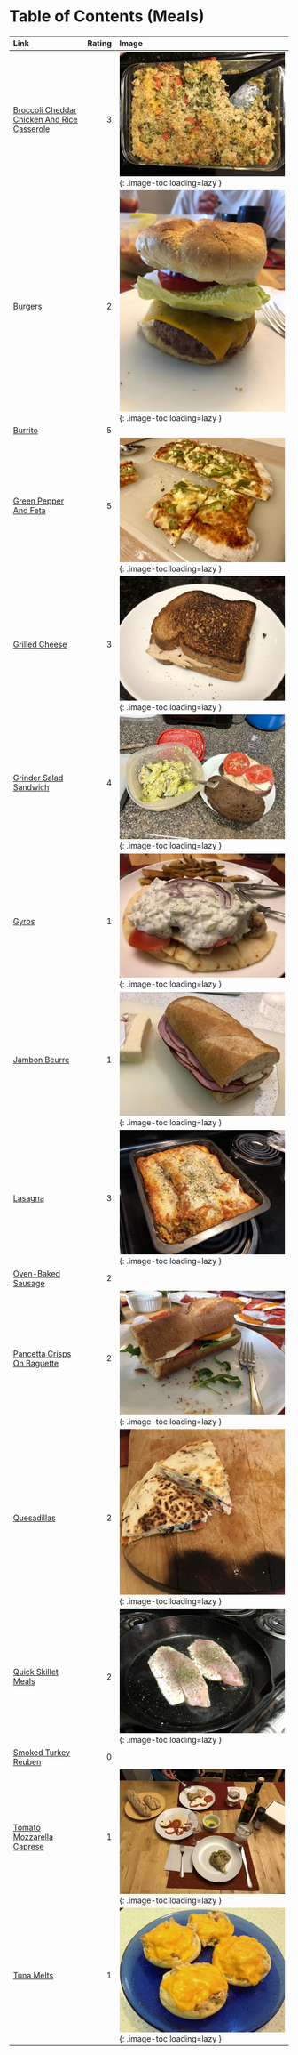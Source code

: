 # Table of Contents (Meals)

| Link                                                                                            |   Rating | Image                                                                                                                               |
|:------------------------------------------------------------------------------------------------|---------:|:------------------------------------------------------------------------------------------------------------------------------------|
| [Broccoli Cheddar Chicken And Rice Casserole](./broccoli_cheddar_chicken_and_rice_casserole.md) |        3 | ![broccoli_cheddar_chicken_and_rice_casserole.jpeg](./broccoli_cheddar_chicken_and_rice_casserole.jpeg){: .image-toc loading=lazy } |
| [Burgers](./burgers.md)                                                                         |        2 | ![burgers.jpeg](./burgers.jpeg){: .image-toc loading=lazy }                                                                         |
| [Burrito](./burrito.md)                                                                         |        5 | <!-- TODO: Capture image -->                                                                                                        |
| [Green Pepper And Feta](./green_pepper_and_feta.md)                                             |        5 | ![green_pepper_and_feta.jpeg](./green_pepper_and_feta.jpeg){: .image-toc loading=lazy }                                             |
| [Grilled Cheese](./grilled_cheese.md)                                                           |        3 | ![grilled_cheese.jpeg](./grilled_cheese.jpeg){: .image-toc loading=lazy }                                                           |
| [Grinder Salad Sandwich](./grinder_salad_sandwich.md)                                           |        4 | ![grinder_salad_sandwich.jpeg](./grinder_salad_sandwich.jpeg){: .image-toc loading=lazy }                                           |
| [Gyros](./gyros.md)                                                                             |        1 | ![gyros.jpg](./gyros.jpg){: .image-toc loading=lazy }                                                                               |
| [Jambon Beurre](./jambon_beurre.md)                                                             |        1 | ![jambon_beurre.jpg](./jambon_beurre.jpg){: .image-toc loading=lazy }                                                               |
| [Lasagna](./lasagna.md)                                                                         |        3 | ![lasagna.jpeg](./lasagna.jpeg){: .image-toc loading=lazy }                                                                         |
| [Oven-Baked Sausage](./oven-baked_sausage.md)                                                   |        2 | <!-- TODO: Capture image -->                                                                                                        |
| [Pancetta Crisps On Baguette](./pancetta_crisps_on_baguette.md)                                 |        2 | ![pancetta_crisps_on_baguette.jpeg](./pancetta_crisps_on_baguette.jpeg){: .image-toc loading=lazy }                                 |
| [Quesadillas](./quesadillas.md)                                                                 |        2 | ![quesadillas.jpeg](./quesadillas.jpeg){: .image-toc loading=lazy }                                                                 |
| [Quick Skillet Meals](./quick_skillet_meals.md)                                                 |        2 | ![quick_skillet_meals.jpg](./quick_skillet_meals.jpg){: .image-toc loading=lazy }                                                   |
| [Smoked Turkey Reuben](./smoked_turkey_reuben.md)                                               |        0 | <!-- TODO: Capture image -->                                                                                                        |
| [Tomato Mozzarella Caprese](./tomato_mozzarella_caprese.md)                                     |        1 | ![tomato_mozzarella_caprese.jpg](./tomato_mozzarella_caprese.jpg){: .image-toc loading=lazy }                                       |
| [Tuna Melts](./tuna_melts.md)                                                                   |        1 | ![tuna_melts.jpg](./tuna_melts.jpg){: .image-toc loading=lazy }                                                                     |

